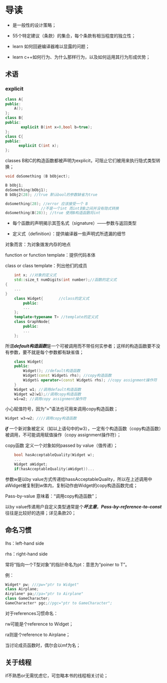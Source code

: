 # 导读

+ 是一般性的设计策略；

+ 55个特定建议（条款）的集合，每个条款有相当程度的独立性；

+ learn 如何回避编译器难以显露的问题；

+ learn c++如何行为、为什么那样行为，以及如何运用其行为形成优势；

## 术语

### explicit

```c++
class A{
public:
	A();
};
class B{
public:
       explicit B(int x=0,bool b=true);
};
class C{
public:
      explicit C(int x);
};
```

classes B和C的构造函数都被声明为explicit，可阻止它们被用来执行隐式类型转换；

```c++
void doSomething (B bObject);

B bObj1;
doSomething(bObj1);
B bObj2(28); //true 默认bool的参数缺省为true

doSomething(28); //error 应该接受一个	B
				//不是一个int 而int到B之间并没有隐式转换
doSomething(B(28)); //true 使用B构造函数将int

```

+ 每个函数的声明揭示其签名式（signature）——参数与返回类型

+ 定义式（definition）：提供编译器一些声明式所遗漏的细节

对象而言：为对象拨发内存的地点

function or function template：提供代码本体

class or class template：列出他们的成员

```c++
	int x; //对象的定义式
	std::size_t numDigits(int number);//函数的定义式
{
    ...
}
	class Widget{		//class的定义式
        public:
        ...
    };
	template<typename T> //template的定义式
	class GraphNode{
        public:
        ...
    };
```

所谓***default构造函数***是一个可被调用而不带任何实参者；这样的构造函数要不没有参数，要不就是每个参数都有缺省值；

```c++
	class Widget{
    public:
		Widget(); //default构造函数
        Widget(const Widget& rhs); //copy构造函数
        Widget& operator=(const Widget& rhs); //copy assignment操作符
    }
	Widget w1; //调用default构造函数
	Widget w2(w1);//调用copy构造函数
	w1=w2; //调用copy assignment操作符
```

  小心赋值符号，因为“=”语法也可用来调用copy构造函数；

```c++
Widget w3=w2; ////调用copy构造函数
```

***if*** 一个新对象被定义（如以上语句中的w3），一定有个构造函数（copy构造函数）被调用，不可能调用赋值操作（copy assignment操作符）；

copy函数 定义一个对象如何passed by value（值传递）；

```c++
	bool hasAcceptableQuality(Widget w);
	...
    Widget aWidget;
	if(hasAcceptableQuality(aWidget))...
```

参数w是以by value方式传递给hassAcceptableQuality，所以在上述调用中aWidget被复制到w体内，复制动作由Widget的copy构造函数完成；

Pass-by-value 意味着：“调用copy构造函数”；

以by value传递用户自定义类型通常是个***坏主意***，***Pass-by-reference-to-const***往往是比较好的选择；详见条款20；

## 命名习惯

lhs：left-hand side

rhs：right-hand side

常将“指向一个T型对象”的指针命名为pt：意思为“poiner to T”。

例：

```c++
Widget* pw; ///pw="ptr to Widget"
class Airplane;
Airplane* pa;//pa="ptr to Airplane"
class GameCharacter;
GameCharacter* pgc;//pgc="ptr to GameCharacter";
```

 对于references习惯命名：

rw可能是个reference to Widget；

ra则是个reference to Airplane；

当讨论成员函数时，偶尔会以mf为名；

## 关于线程

if不熟悉or无需忧虑它，可忽略本书的线程相关讨论；
